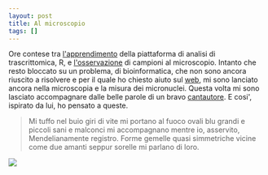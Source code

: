 ```yaml
---
layout: post
title: Al microscopio
tags: []
---
```


Ore contese tra [l'apprendimento](http://www.galileonet.it/postdoc/article/136/un-buon-investimento) della piattaforma di analisi di trascrittomica, R, e [l'osservazione](http://www.galileonet.it/postdoc/article/138/unordinaria-giornata-di-microscopia) di campioni al microscopio. Intanto che resto bloccato su un problema, di bioinformatica, che non sono ancora riuscito a risolvere e per il quale ho chiesto aiuto sul [web](https://stat.ethz.ch/pipermail/bioconductor/attachments/20090427/fed9820b/attachment.pl), mi sono lanciato ancora nella microscopia e la misura dei micronuclei. Questa volta mi sono lasciato accompagnare dalle belle parole di un bravo [cantautore](http://www.gianmariatesta.com/). E cosi', ispirato da lui, ho pensato a queste.

> Mi tuffo nel buio
> giri di vite
> mi portano al fuoco
> ovali blu
> grandi e piccoli
> sani e malconci
> mi accompagnano
> mentre io, asservito,
> Mendelianamente registro.
> Forme gemelle
> quasi simmetriche
> vicine come due amanti
> seppur sorelle
> mi parlano di loro.

![](http://www.galileonet.it/postdoc/images/28t.jpg)
